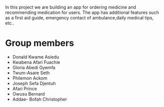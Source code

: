 In this project we are building an app for ordering medicine and recommending medication for users. The app has additional features such as a first aid guide, emergency contact of ambulance,daily medical tips, etc..

# Group members
- Donald Kwame Asiedu
- Kwabena Afari Fuachie
- Gloria Abedi Gyemfa 
- Twum-Asare Seth
- Philemon Ackom
- Joseph Sefa Djentuh
- Afari Prince
- Owusu Bernard
- Addae- Bofah Christopher